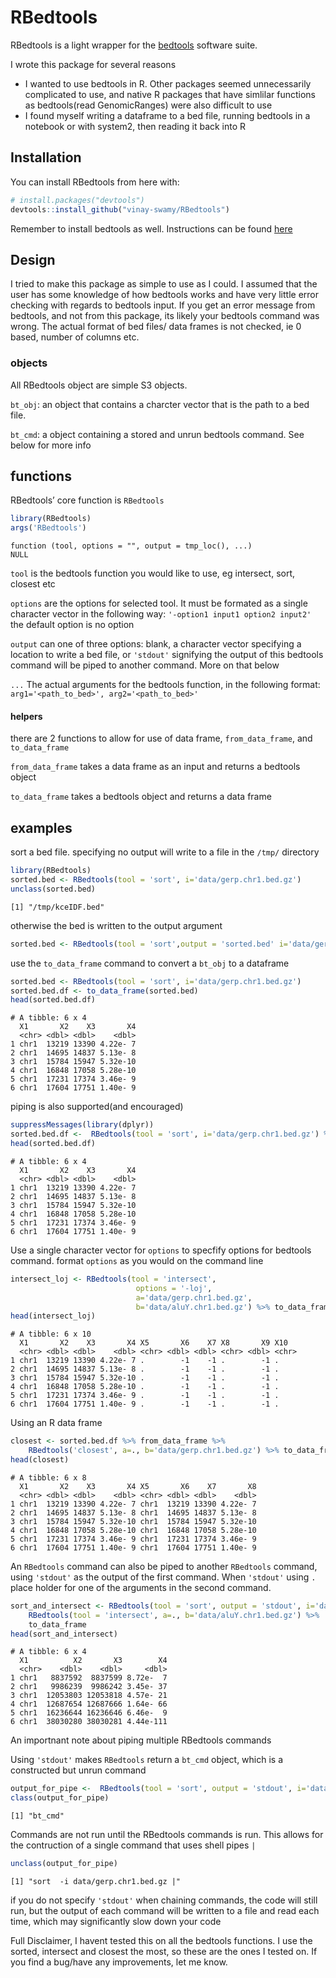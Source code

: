 
<!-- README.md is generated from README.Rmd. Please edit that file -->

# RBedtools

<!-- badges: start -->

<!-- badges: end -->

RBedtools is a light wrapper for the
[bedtools](https://bedtools.readthedocs.io/en/latest/) software suite.

I wrote this package for several reasons

  - I wanted to use bedtools in R. Other packages seemed unnecessarily
    complicated to use, and native R packages that have simlilar
    functions as bedtools(read GenomicRanges) were also difficult to use
  - I found myself writing a dataframe to a bed file, running bedtools
    in a notebook or with system2, then reading it back into R

## Installation

You can install RBedtools from here with:

``` r
# install.packages("devtools")
devtools::install_github("vinay-swamy/RBedtools")
```

Remember to install bedtools as well. Instructions can be found
[here](https://bedtools.readthedocs.io/en/latest/content/installation.html)

## Design

I tried to make this package as simple to use as I could. I assumed that
the user has some knowledge of how bedtools works and have very little
error checking with regards to bedtools input. If you get an error
message from bedtools, and not from this package, its likely your
bedtools command was wrong. The actual format of bed files/ data frames
is not checked, ie 0 based, number of columns etc.

### objects

All RBedtools object are simple S3 objects.

`bt_obj`: an object that contains a charcter vector that is the path to
a bed file.

`bt_cmd`: a object containing a stored and unrun bedtools command. See
below for more info

## functions

RBedtools’ core function is `RBedtools`

``` r
library(RBedtools)
args('RBedtools')
```

    function (tool, options = "", output = tmp_loc(), ...) 
    NULL

`tool` is the bedtools function you would like to use, eg intersect,
sort, closest etc

`options` are the options for selected tool. It must be formated as a
single character vector in the following way: `'-option1 input1 option2
input2'` the default option is no option

`output` can one of three options: blank, a character vector specifying
a location to write a bed file, or `'stdout'` signifying the output of
this bedtools command will be piped to another command. More on that
below

`...` The actual arguments for the bedtools function, in the following
format: `arg1='<path_to_bed>', arg2='<path_to_bed>'`

#### helpers

there are 2 functions to allow for use of data frame, `from_data_frame`,
and `to_data_frame`

`from_data_frame` takes a data frame as an input and returns a bedtools
object

`to_data_frame` takes a bedtools object and returns a data frame

## examples

sort a bed file. specifying no output will write to a file in the
`/tmp/` directory

``` r
library(RBedtools)
sorted.bed <- RBedtools(tool = 'sort', i='data/gerp.chr1.bed.gz')
unclass(sorted.bed)
```

    [1] "/tmp/kceIDF.bed"

otherwise the bed is written to the output
argument

``` r
sorted.bed <- RBedtools(tool = 'sort',output = 'sorted.bed' i='data/gerp.chr1.bed.gz')
```

use the `to_data_frame` command to convert a `bt_obj` to a dataframe

``` r
sorted.bed <- RBedtools(tool = 'sort', i='data/gerp.chr1.bed.gz')
sorted.bed.df <- to_data_frame(sorted.bed)
head(sorted.bed.df)
```

    # A tibble: 6 x 4
      X1       X2    X3       X4
      <chr> <dbl> <dbl>    <dbl>
    1 chr1  13219 13390 4.22e- 7
    2 chr1  14695 14837 5.13e- 8
    3 chr1  15784 15947 5.32e-10
    4 chr1  16848 17058 5.28e-10
    5 chr1  17231 17374 3.46e- 9
    6 chr1  17604 17751 1.40e- 9

piping is also supported(and encouraged)

``` r
suppressMessages(library(dplyr))
sorted.bed.df <-  RBedtools(tool = 'sort', i='data/gerp.chr1.bed.gz') %>% to_data_frame
head(sorted.bed.df)
```

    # A tibble: 6 x 4
      X1       X2    X3       X4
      <chr> <dbl> <dbl>    <dbl>
    1 chr1  13219 13390 4.22e- 7
    2 chr1  14695 14837 5.13e- 8
    3 chr1  15784 15947 5.32e-10
    4 chr1  16848 17058 5.28e-10
    5 chr1  17231 17374 3.46e- 9
    6 chr1  17604 17751 1.40e- 9

Use a single character vector for `options` to specfify options for
bedtools command. format `options` as you would on the command line

``` r
intersect_loj <- RBedtools(tool = 'intersect',
                            options = '-loj',
                            a='data/gerp.chr1.bed.gz',
                            b='data/aluY.chr1.bed.gz') %>% to_data_frame
head(intersect_loj)
```

``` 
# A tibble: 6 x 10
  X1       X2    X3       X4 X5       X6    X7 X8       X9 X10  
  <chr> <dbl> <dbl>    <dbl> <chr> <dbl> <dbl> <chr> <dbl> <chr>
1 chr1  13219 13390 4.22e- 7 .        -1    -1 .        -1 .    
2 chr1  14695 14837 5.13e- 8 .        -1    -1 .        -1 .    
3 chr1  15784 15947 5.32e-10 .        -1    -1 .        -1 .    
4 chr1  16848 17058 5.28e-10 .        -1    -1 .        -1 .    
5 chr1  17231 17374 3.46e- 9 .        -1    -1 .        -1 .    
6 chr1  17604 17751 1.40e- 9 .        -1    -1 .        -1 .    
```

Using an R data frame

``` r
closest <- sorted.bed.df %>% from_data_frame %>% 
    RBedtools('closest', a=., b='data/gerp.chr1.bed.gz') %>% to_data_frame
head(closest)
```

    # A tibble: 6 x 8
      X1       X2    X3       X4 X5       X6    X7       X8
      <chr> <dbl> <dbl>    <dbl> <chr> <dbl> <dbl>    <dbl>
    1 chr1  13219 13390 4.22e- 7 chr1  13219 13390 4.22e- 7
    2 chr1  14695 14837 5.13e- 8 chr1  14695 14837 5.13e- 8
    3 chr1  15784 15947 5.32e-10 chr1  15784 15947 5.32e-10
    4 chr1  16848 17058 5.28e-10 chr1  16848 17058 5.28e-10
    5 chr1  17231 17374 3.46e- 9 chr1  17231 17374 3.46e- 9
    6 chr1  17604 17751 1.40e- 9 chr1  17604 17751 1.40e- 9

An `RBedtools` command can also be piped to another `RBedtools` command,
using `'stdout'` as the output of the first command. When `'stdout'`
using `.` place holder for one of the arguments in the second
command.

``` r
sort_and_intersect <- RBedtools(tool = 'sort', output = 'stdout', i='data/gerp.chr1.bed.gz') %>% 
    RBedtools(tool = 'intersect', a=., b='data/aluY.chr1.bed.gz') %>% 
    to_data_frame 
head(sort_and_intersect)
```

    # A tibble: 6 x 4
      X1          X2       X3        X4
      <chr>    <dbl>    <dbl>     <dbl>
    1 chr1   8837592  8837599 8.72e-  7
    2 chr1   9986239  9986242 3.45e- 37
    3 chr1  12053803 12053818 4.57e- 21
    4 chr1  12687654 12687666 1.64e- 66
    5 chr1  16236644 16236646 6.46e-  9
    6 chr1  38030280 38030281 4.44e-111

An importnant note about piping multiple RBedtools commands

Using `'stdout'` makes `RBedtools` return a `bt_cmd` object, which is a
constructed but unrun
command

``` r
output_for_pipe <-  RBedtools(tool = 'sort', output = 'stdout', i='data/gerp.chr1.bed.gz')
class(output_for_pipe)
```

    [1] "bt_cmd"

Commands are not run until the RBedtools commands is run. This allows
for the contruction of a single command that uses shell pipes `|`

``` r
unclass(output_for_pipe)
```

    [1] "sort  -i data/gerp.chr1.bed.gz |"

if you do not specify `'stdout'` when chaining commands, the code will
still run, but the output of each command will be written to a file and
read each time, which may significantly slow down your code

Full Disclaimer, I havent tested this on all the bedtools functions. I
use the sorted, intersect and closest the most, so these are the ones I
tested on. If you find a bug/have any improvements, let me know.

